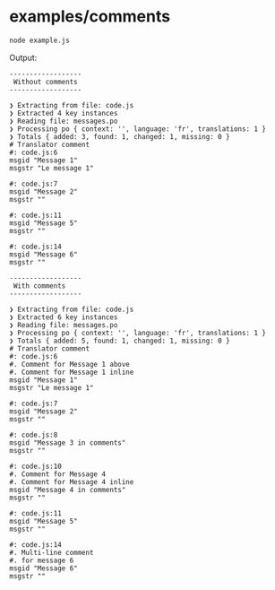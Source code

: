 # examples/comments

```bash
node example.js
```

Output:

    ------------------
     Without comments 
    ------------------

    ❯ Extracting from file: code.js
    ❯ Extracted 4 key instances
    ❯ Reading file: messages.po
    ❯ Processing po { context: '', language: 'fr', translations: 1 }
    ❯ Totals { added: 3, found: 1, changed: 1, missing: 0 }
    # Translator comment
    #: code.js:6
    msgid "Message 1"
    msgstr "Le message 1"

    #: code.js:7
    msgid "Message 2"
    msgstr ""

    #: code.js:11
    msgid "Message 5"
    msgstr ""

    #: code.js:14
    msgid "Message 6"
    msgstr ""

    ------------------
     With comments 
    ------------------

    ❯ Extracting from file: code.js
    ❯ Extracted 6 key instances
    ❯ Reading file: messages.po
    ❯ Processing po { context: '', language: 'fr', translations: 1 }
    ❯ Totals { added: 5, found: 1, changed: 1, missing: 0 }
    # Translator comment
    #: code.js:6
    #. Comment for Message 1 above
    #. Comment for Message 1 inline
    msgid "Message 1"
    msgstr "Le message 1"

    #: code.js:7
    msgid "Message 2"
    msgstr ""

    #: code.js:8
    msgid "Message 3 in comments"
    msgstr ""

    #: code.js:10
    #. Comment for Message 4
    #. Comment for Message 4 inline
    msgid "Message 4 in comments"
    msgstr ""

    #: code.js:11
    msgid "Message 5"
    msgstr ""

    #: code.js:14
    #. Multi-line comment
    #. for message 6
    msgid "Message 6"
    msgstr ""